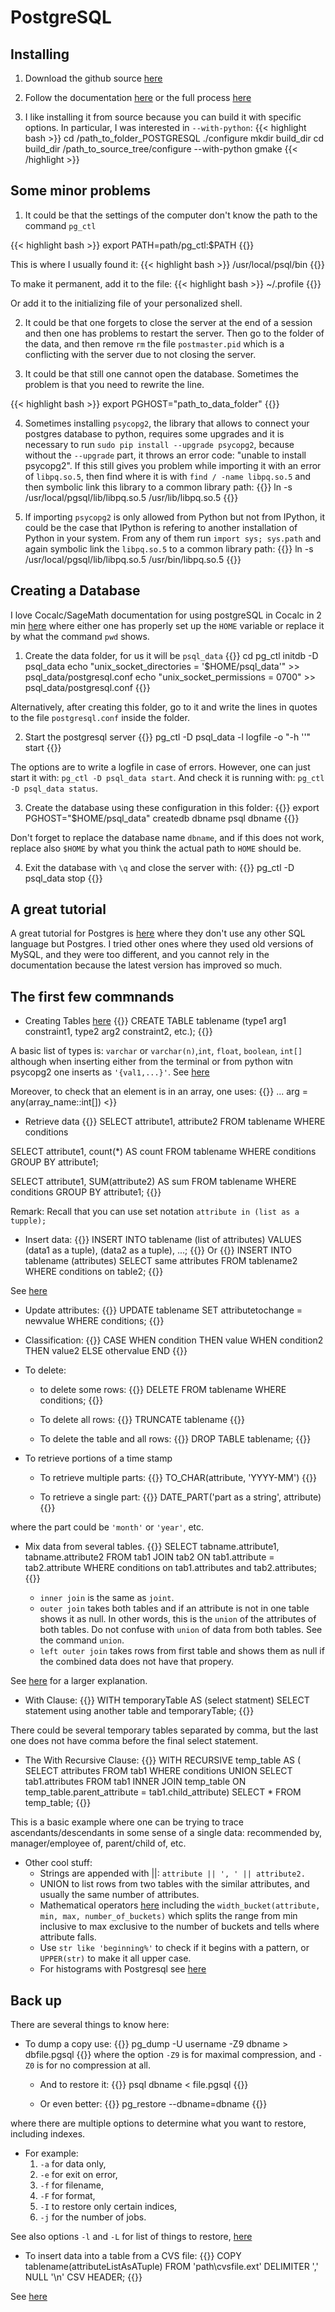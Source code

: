 # PostgreSQL

## Installing

1. Download the github source 
[here](https://github.com/postgres/postgres) 
 
2. Follow the documentation 
[here](https://www.postgresql.org/docs/9.3/install-short.html) 
or the full process
[here](https://www.postgresql.org/docs/9.3/install-procedure.html)

3. I like installing it from source because you can
build it with specific options. In particular, I was interested in
`--with-python`: 
{{< highlight bash >}}
	cd /path_to_folder_POSTGRESQL
	./configure
	mkdir build_dir
	cd build_dir
	/path_to_source_tree/configure --with-python
	gmake
{{< /highlight >}}

## Some minor problems
1. It could be that the settings of the computer don't know 
the path to the command `pg_ctl`

{{< highlight bash >}}
	export PATH=path/pg_ctl:$PATH
{{</highlight>}}

This is where I usually found it:
{{< highlight bash >}}
	/usr/local/psql/bin
{{</highlight>}}

To make it permanent, add it to the file:
{{< highlight bash >}}
	~/.profile
{{</highlight>}}

Or add it to the initializing file of your personalized shell.


2. It could be that one forgets to close the server at the end 
of a session and then one has problems to restart the server. Then
go to the folder of the data, and then remove `rm` the file `postmaster.pid`
which is a conflicting with the server due to not closing the server.

3. It could be that still one cannot open the database. Sometimes the problem 
is that you need to rewrite the line.

{{< highlight bash >}}
    export PGHOST="path_to_data_folder"
{{</highlight>}}

4. Sometimes installing `psycopg2`, the library that allows to connect
   your postgres database to python, requires some upgrades and it is necessary
   to run `sudo pip install --upgrade psycopg2`, because without the
   `--upgrade` part, it throws an error code: "unable to install psycopg2".
   If this still gives you problem while importing it with an error of
   `libpq.so.5`, then find where it is with `find / -name libpq.so.5` and then symbolic link this library to a common library path: 
{{<highlight bash>}}
ln -s /usr/local/pgsql/lib/libpq.so.5 /usr/lib/libpq.so.5
{{</highlight>}}

5. If importing `psycopg2` is only allowed from Python but not from IPython, it
could be the case that IPython is refering to another installation of Python in
your system. From any of them run `import sys; sys.path` and again symbolic
link the `libpq.so.5` to a common library path: 
{{<highlight bash>}}
ln -s /usr/local/pgsql/lib/libpq.so.5 /usr/bin/libpq.so.5
{{</highlight>}}


## Creating a Database

I love Cocalc/SageMath documentation for using postgreSQL in Cocalc in 2 min
[here](https://doc.cocalc.com/howto/postgresql.html)
where either one has properly set up the `HOME` variable or replace it by what the command `pwd` shows.

1. Create the data folder, for us it will be `psql_data` 
{{<highlight bash>}}
	cd
	pg_ctl initdb -D psql_data 
	echo "unix_socket_directories = '$HOME/psql_data'" >> psql_data/postgresql.conf
	echo "unix_socket_permissions = 0700" >> psql_data/postgresql.conf
{{</highlight>}}

Alternatively, after creating this folder, 
go to it and write the lines
in quotes to the file `postgresql.conf`
inside the folder.

2. Start the postgresql server
{{<highlight bash>}}
pg_ctl -D psql_data -l logfile -o "-h ''" start
{{</highlight>}}

The options are to write a logfile in case of errors. However,
one can just start it with: `pg_ctl -D psql_data start`. 
And check it is running with: `pg_ctl -D psql_data status`.

3. Create the database using these configuration in this folder:
{{<highlight bash>}}
    export PGHOST="$HOME/psql_data"
	createdb dbname
	psql dbname
{{</highlight>}}

Don't forget to replace the database name `dbname`, and if
this does not work, replace also `$HOME` by what you think the actual
path to `HOME` should be.

4. Exit the database with `\q` and close the server with:
{{<highlight bash>}}
	pg_ctl -D psql_data stop
{{</highlight>}}

## A great tutorial
A great tutorial for Postgres is [here](https://pgexercises.com/)
where they don't use any other SQL language but Postgres. 
I tried other ones where they used old versions of MySQL,
and they were too different, and you cannot rely in the 
documentation because the latest version has improved so much.

## The first few commnands

* Creating Tables [here](https://www.postgresql.org/docs/9.1/sql-createtable.html)
{{<highlight postgresql>}}
CREATE TABLE tablename (type1 arg1 constraint1, type2 arg2 constraint2, etc.);
{{</highlight>}}

A basic list of types is: `varchar` or `varchar(n)`,`int`, `float`, `boolean`, `int[]` although when inserting either from the terminal or from python witn psycopg2 one inserts as `'{val1,...}'`. See [here](https://www.guru99.com/postgresql-data-types.html)

Moreover, to check that an element is in an array, one uses:
{{<highlight postgresql>}}
... arg = any(array_name::int[])
<</highlight>}}

* Retrieve data
{{<highlight postgresql>}}
SELECT attribute1, attribute2 FROM tablename WHERE conditions 

SELECT attribute1, count(\*) AS count FROM tablename WHERE conditions GROUP BY attribute1;

SELECT attribute1, SUM(attribute2) AS sum FROM tablename WHERE conditions GROUP BY attribute1;
{{</highlight>}}

Remark: Recall that you can use set notation `attribute in (list as a tupple);`


* Insert data:
{{<highlight postgresql>}}
    INSERT INTO tablename (list of attributes) VALUES (data1 as a tuple), (data2 as a tuple), ...;
{{</highlight>}}
Or
{{<highlight postgresql>}}
INSERT INTO tablename (attributes) SELECT same attributes FROM tablename2 WHERE conditions on table2;
{{</highlight>}}

See [here](https://www.postgresql.org/docs/9.5/sql-insert.html)

* Update attributes:
{{<highlight postgresql>}}
    UPDATE tablename SET attributetochange = newvalue WHERE conditions;
{{</highlight>}}

* Classification:
{{<highlight postgresql>}}
    CASE WHEN condition THEN value WHEN condition2 THEN value2 ELSE othervalue END
{{</highlight>}}

* To delete:
    - to delete some rows:
{{<highlight postgresql>}}
    DELETE FROM tablename WHERE conditions;
{{</highlight>}}

    - To delete all rows:
{{<highlight postgresql>}}
    TRUNCATE tablename
{{</highlight>}}

    - To delete the table and all rows:
{{<highlight postgresql>}}
    DROP TABLE tablename;
{{</highlight>}}

* To retrieve portions of a time stamp

    - To retrieve multiple parts:
{{<highlight postgresql>}}
    TO_CHAR(attribute, 'YYYY-MM')
{{</highlight>}}

    - To retrieve a single part:
{{<highlight postgresql>}}
    DATE_PART('part as a string', attribute)
{{</highlight>}}

where the part could be `'month'` or `'year'`, etc.


* Mix data from several tables. 
{{<highlight postgresql>}}
SELECT tabname.attribute1, tabname.attribute2
FROM tab1 JOIN tab2 ON tab1.attribute = tab2.attribute
WHERE conditions on tab1.attributes and tab2.attributes;
{{</highlight>}}

    - `inner join` is the same as `joint`.
    - `outer join` takes both tables and if an attribute is not in one table shows it as null. In other words, 
this is the `union` of the attributes of both tables. Do not confuse with
`union` of data from both tables. See the command `union`.
    - `left outer join` takes rows from first table and shows them as null if the combined data does not have that propery.

See [here](https://www.postgresql.org/docs/8.3/tutorial-join.html) for a larger explanation.

* With Clause:
{{<highlight postgresql>}}
WITH temporaryTable AS (select statment) SELECT statement using another table and temporaryTable;
{{</highlight>}}

There could be several temporary tables separated by comma, but the last one does not have comma before the final select statement. 

* The With Recursive Clause:
{{<highlight postgresql>}}
WITH RECURSIVE temp_table AS (
SELECT attributes FROM tab1 WHERE conditions
UNION
SELECT tab1.attributes FROM tab1
INNER JOIN temp_table 
ON temp_table.parent_attribute = tab1.child_attribute)
SELECT * FROM temp_table;
{{</highlight>}}

This is a basic example where one can be trying 
to trace ascendants/descendants
in some sense of a single data: recommended by, manager/employee of,
parent/child of, etc.

* Other cool stuff:
    - Strings are appended with ||: `attribute || ', ' || attribute2.`
    - UNION to list rows from two tables with the similar attributes, and usually the same number of attributes.
    - Mathematical operators [here](https://www.postgresql.org/docs/9.1/functions-math.html) including the `width_bucket(attribute, min, max, number_of_buckets)` which splits the range from min inclusive to max exclusive to the number of buckets and tells where attribute falls. 
    - Use `str like 'beginning%'` to check if it begins with a pattern, or `UPPER(str)` to make it all upper case.  
    - For histograms with Postgresql see [here](https://tapoueh.org/blog/2014/02/postgresql-aggregates-and-histograms/)

## Back up
There are several things to know here:

* To dump a copy use:
{{<highlight bash>}}
pg_dump -U username -Z9 dbname > dbfile.pgsql
{{</highlight>}}
where the option `-Z9` is for maximal compression, and `-Z0` is for no
compression at all.

    - And to restore it:
{{<highlight bash>}}
psql dbname < file.pgsql
{{</highlight>}}

    - Or even better:
{{<highlight bash>}}
pg_restore --dbname=dbname
{{</highlight>}}

where there are multiple options to determine 
what you want to restore, including indexes.

 - For example:
    1. `-a` for data only, 
    2. `-e` for exit on error, 
    3. `-f` for filename, 
    4. `-F` for format,
    5. `-I` to restore only certain indices, 
    6. `-j` for the number of jobs.

See also options `-l` and `-L` for list of things to restore, [here](https://www.postgresql.org/docs/9.2/app-pgrestore.html)

* To insert data into a table from a CVS file:
{{<highlight postgresql>}}
COPY tablename(attributeListAsATuple) FROM 'path\cvsfile.ext' DELIMITER ',' NULL '\n' CSV HEADER; 
{{</highlight>}}

See [here](https://www.postgresql.org/docs/9.0/sql-copy.html)
 

	
